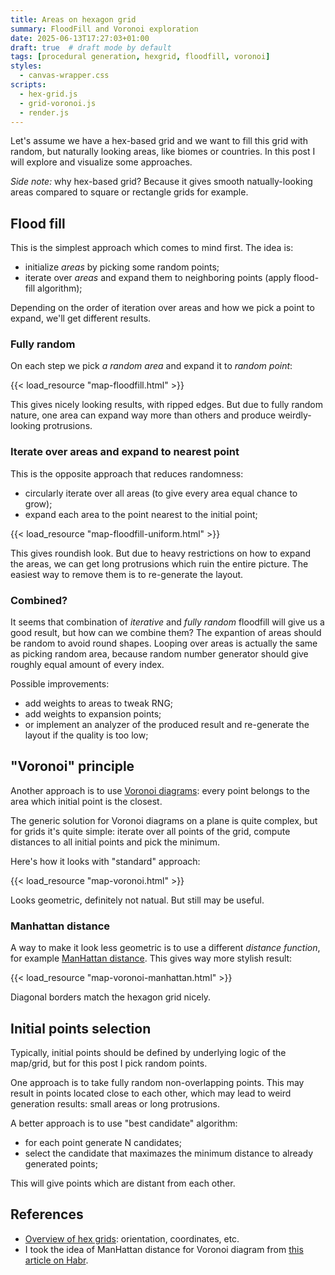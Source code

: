 ```yaml
---
title: Areas on hexagon grid
summary: FloodFill and Voronoi exploration
date: 2025-06-13T17:27:03+01:00
draft: true  # draft mode by default
tags: [procedural generation, hexgrid, floodfill, voronoi]
styles:
  - canvas-wrapper.css
scripts:
  - hex-grid.js
  - grid-voronoi.js
  - render.js
---
```


Let's assume we have a hex-based grid and we want to fill this grid with random,
but naturally looking areas, like biomes or countries.
In this post I will explore and visualize some approaches.

_Side note:_ why hex-based grid? Because it gives smooth natually-looking areas compared to
square or rectangle grids for example.

## Flood fill

This is the simplest approach which comes to mind first. The idea is:

- initialize _areas_ by picking some random points;
- iterate over _areas_ and expand them to neighboring points (apply flood-fill algorithm);

Depending on the order of iteration over areas and how we pick a point to expand,
we'll get different results.

### Fully random

On each step we pick _a random area_ and expand it to _random point_:

{{< load_resource "map-floodfill.html" >}}

This gives nicely looking results, with ripped edges. But due to fully random nature,
one area can expand way more than others and produce weirdly-looking protrusions.

### Iterate over areas and expand to nearest point

This is the opposite approach that reduces randomness:

- circularly iterate over all areas (to give every area equal chance to grow);
- expand each area to the point nearest to the initial point;

{{< load_resource "map-floodfill-uniform.html" >}}

This gives roundish look. But due to heavy restrictions on how to expand the areas,
we can get long protrusions which ruin the entire picture. The easiest way to remove them
is to re-generate the layout.

### Combined?

It seems that combination of _iterative_ and _fully random_ floodfill will give us a good result,
but how can we combine them? The expantion of areas should be random to avoid round shapes.
Looping over areas is actually the same as picking random area, because random number generator
should give roughly equal amount of every index.

Possible improvements:

- add weights to areas to tweak RNG;
- add weights to expansion points;
- or implement an analyzer of the produced result and re-generate the layout if the quality is too low;

## "Voronoi" principle

Another approach is to use [Voronoi diagrams](https://en.wikipedia.org/wiki/Voronoi_diagram):
every point belongs to the area which initial point is the closest.

The generic solution for Voronoi diagrams on a plane is quite complex, but for grids
it's quite simple: iterate over all points of the grid, compute distances to all initial points and pick the minimum.

Here's how it looks with "standard" approach:

{{< load_resource "map-voronoi.html" >}}

Looks geometric, definitely not natual. But still may be useful.

### Manhattan distance

A way to make it look less geometric is to use a different _distance function_,
for example [ManHattan distance](https://en.wikipedia.org/wiki/Taxicab_geometry).
This gives way more stylish result:

{{< load_resource "map-voronoi-manhattan.html" >}}

Diagonal borders match the hexagon grid nicely.

## Initial points selection

Typically, initial points should be defined by underlying logic of the map/grid,
but for this post I pick random points.

One approach is to take fully random non-overlapping points. This may result in points
located close to each other, which may lead to weird generation results: small areas or
long protrusions.

A better approach is to use "best candidate" algorithm:

- for each point generate N candidates;
- select the candidate that maximazes the minimum distance to already generated points;

This will give points which are distant from each other.

## References

- [Overview of hex grids](https://www.redblobgames.com/grids/hexagons/): orientation, coordinates, etc.
- I took the idea of ManHattan distance for Voronoi diagram from [this article on Habr](https://habr.com/ru/articles/794572/).
